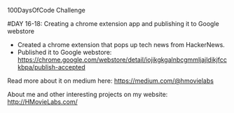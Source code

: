 100DaysOfCode Challenge

#DAY 16-18: Creating a chrome extension app and publishing it to Google webstore

- Created a chrome extension that pops up tech news from HackerNews. 
- Published it to Google webstore: https://chrome.google.com/webstore/detail/iojikgkgalnbcgmmljajldikjfcckbpa/publish-accepted

Read more about it on medium here: https://medium.com/@hmovielabs

About me and other interesting projects on my website: http://HMovieLabs.com/
